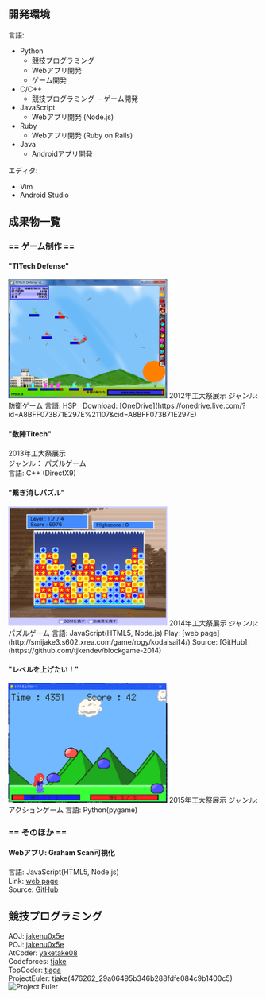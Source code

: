 ## 開発環境

言語:  
- Python
  - 競技プログラミング
  - Webアプリ開発
  - ゲーム開発
- C/C++
  - 競技プログラミング
  - ゲーム開発
- JavaScript
  - Webアプリ開発 (Node.js)  
- Ruby
  - Webアプリ開発 (Ruby on Rails)
- Java
  - Androidアプリ開発

エディタ:  
- Vim
- Android Studio

## 成果物一覧

### == ゲーム制作 ==

#### "TITech Defense"
<img src="./img/2012_titechdefense.png" width="320" height="240">  
2012年工大祭展示  
ジャンル: 防衛ゲーム  
言語: HSP  
Download: [OneDrive](https://onedrive.live.com/?id=A8BFF073B71E297E%21107&cid=A8BFF073B71E297E)

#### "数陣Titech"
2013年工大祭展示  
ジャンル： パズルゲーム  
言語: C++ (DirectX9)

#### "繋ぎ消しパズル"
<img src="./img/2014_puzzle.png" width="320" height="240">  
2014年工大祭展示  
ジャンル: パズルゲーム  
言語: JavaScript(HTML5, Node.js)  
Play: [web page](http://smijake3.s602.xrea.com/game/rogy/kodaisai14/)  
Source: [GitHub](https://github.com/tjkendev/blockgame-2014)

#### "レベルを上げたい！"
<img src="./img/2015_level.png" width="320" height="240">  
2015年工大祭展示  
ジャンル: アクションゲーム  
言語: Python(pygame)

### == そのほか ==

#### Webアプリ: Graham Scan可視化  
言語: JavaScript(HTML5, Node.js)  
Link: [web page](http://smijake3.s602.xrea.com/tips/algorithm/graham_scan/)  
Source: [GitHub](https://github.com/tjkendev/graham-scan)

## 競技プログラミング

AOJ: [jakenu0x5e](http://judge.u-aizu.ac.jp/onlinejudge/user.jsp?id=jakenu0x5e)  
POJ: [jakenu0x5e](http://poj.org/userstatus?user_id=jakenu0x5e)  
AtCoder: [yaketake08](https://atcoder.jp/user/yaketake08)  
Codeforces: [tjake](http://codeforces.com/profile/tjake)  
TopCoder: [tjaga](https://www.topcoder.com/members/tjaga/)  
ProjectEuler: tjake(476262_29a06495b346b288fdfe084c9b1400c5)    
![Project Euler](https://projecteuler.net/profile/tjake.png)
